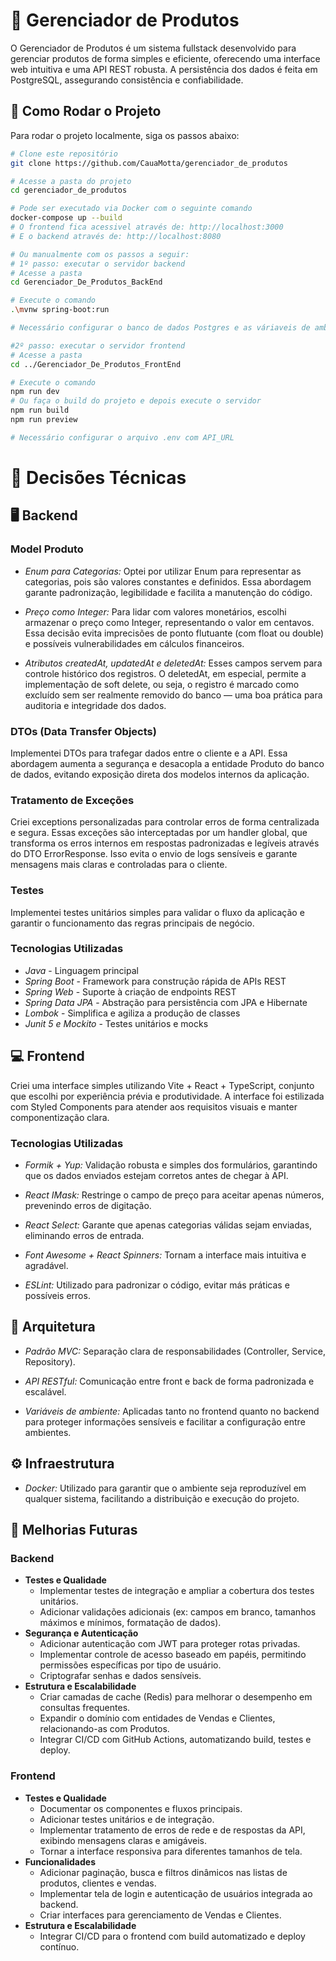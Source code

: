 # 🧾 Gerenciador de Produtos

O Gerenciador de Produtos é um sistema fullstack desenvolvido para gerenciar produtos de forma simples e eficiente, oferecendo uma interface web intuitiva e uma API REST robusta.
A persistência dos dados é feita em PostgreSQL, assegurando consistência e confiabilidade.

## 📄 Como Rodar o Projeto

Para rodar o projeto localmente, siga os passos abaixo:

```sh
# Clone este repositório
git clone https://github.com/CauaMotta/gerenciador_de_produtos

# Acesse a pasta do projeto
cd gerenciador_de_produtos

# Pode ser executado via Docker com o seguinte comando
docker-compose up --build
# O frontend fica acessivel através de: http://localhost:3000
# E o backend através de: http://localhost:8080

# Ou manualmente com os passos a seguir:
# 1º passo: executar o servidor backend
# Acesse a pasta
cd Gerenciador_De_Produtos_BackEnd

# Execute o comando
.\mvnw spring-boot:run

# Necessário configurar o banco de dados Postgres e as váriaveis de ambiente

#2º passo: executar o servidor frontend
# Acesse a pasta
cd ../Gerenciador_De_Produtos_FrontEnd

# Execute o comando
npm run dev
# Ou faça o build do projeto e depois execute o servidor
npm run build
npm run preview

# Necessário configurar o arquivo .env com API_URL
```

# 🧩 Decisões Técnicas

## 🖥️ Backend

### Model Produto

- _Enum para Categorias:_
  Optei por utilizar Enum para representar as categorias, pois são valores constantes e definidos. Essa abordagem garante padronização, legibilidade e facilita a manutenção do código.

- _Preço como Integer:_
  Para lidar com valores monetários, escolhi armazenar o preço como Integer, representando o valor em centavos. Essa decisão evita imprecisões de ponto flutuante (com float ou double) e possíveis vulnerabilidades em cálculos financeiros.

- _Atributos createdAt, updatedAt e deletedAt:_
  Esses campos servem para controle histórico dos registros. O deletedAt, em especial, permite a implementação de soft delete, ou seja, o registro é marcado como excluído sem ser realmente removido do banco — uma boa prática para auditoria e integridade dos dados.

### DTOs (Data Transfer Objects)

Implementei DTOs para trafegar dados entre o cliente e a API. Essa abordagem aumenta a segurança e desacopla a entidade Produto do banco de dados, evitando exposição direta dos modelos internos da aplicação.

### Tratamento de Exceções

Criei exceptions personalizadas para controlar erros de forma centralizada e segura.
Essas exceções são interceptadas por um handler global, que transforma os erros internos em respostas padronizadas e legíveis através do DTO ErrorResponse.
Isso evita o envio de logs sensíveis e garante mensagens mais claras e controladas para o cliente.

### Testes

Implementei testes unitários simples para validar o fluxo da aplicação e garantir o funcionamento das regras principais de negócio.

### Tecnologias Utilizadas

- _Java_ - Linguagem principal
- _Spring Boot_ - Framework para construção rápida de APIs REST
- _Spring Web_ - Suporte à criação de endpoints REST
- _Spring Data JPA_ - Abstração para persistência com JPA e Hibernate
- _Lombok_ - Simplifica e agiliza a produção de classes
- _Junit 5 e Mockito_ - Testes unitários e mocks

## 💻 Frontend

Criei uma interface simples utilizando Vite + React + TypeScript, conjunto que escolhi por experiência prévia e produtividade.
A interface foi estilizada com Styled Components para atender aos requisitos visuais e manter componentização clara.

### Tecnologias Utilizadas

- _Formik + Yup:_
  Validação robusta e simples dos formulários, garantindo que os dados enviados estejam corretos antes de chegar à API.

- _React IMask:_
  Restringe o campo de preço para aceitar apenas números, prevenindo erros de digitação.

- _React Select:_
  Garante que apenas categorias válidas sejam enviadas, eliminando erros de entrada.

- _Font Awesome + React Spinners:_
  Tornam a interface mais intuitiva e agradável.

- _ESLint:_
  Utilizado para padronizar o código, evitar más práticas e possíveis erros.

## 🧱 Arquitetura

- _Padrão MVC:_
  Separação clara de responsabilidades (Controller, Service, Repository).

- _API RESTful:_
  Comunicação entre front e back de forma padronizada e escalável.

- _Variáveis de ambiente:_
  Aplicadas tanto no frontend quanto no backend para proteger informações sensíveis e facilitar a configuração entre ambientes.

## ⚙️ Infraestrutura

- _Docker:_
  Utilizado para garantir que o ambiente seja reproduzível em qualquer sistema, facilitando a distribuição e execução do projeto.

## 🚀 Melhorias Futuras

### Backend

- **Testes e Qualidade**
  - Implementar testes de integração e ampliar a cobertura dos testes unitários.
  - Adicionar validações adicionais (ex: campos em branco, tamanhos máximos e mínimos, formatação de dados).
- **Segurança e Autenticação**
  - Adicionar autenticação com JWT para proteger rotas privadas.
  - Implementar controle de acesso baseado em papéis, permitindo permissões específicas por tipo de usuário.
  - Criptografar senhas e dados sensíveis.
- **Estrutura e Escalabilidade**
  - Criar camadas de cache (Redis) para melhorar o desempenho em consultas frequentes.
  - Expandir o domínio com entidades de Vendas e Clientes, relacionando-as com Produtos.
  - Integrar CI/CD com GitHub Actions, automatizando build, testes e deploy.

### Frontend

- **Testes e Qualidade**
  - Documentar os componentes e fluxos principais.
  - Adicionar testes unitários e de integração.
  - Implementar tratamento de erros de rede e de respostas da API, exibindo mensagens claras e amigáveis.
  - Tornar a interface responsiva para diferentes tamanhos de tela.
- **Funcionalidades**
  - Adicionar paginação, busca e filtros dinâmicos nas listas de produtos, clientes e vendas.
  - Implementar tela de login e autenticação de usuários integrada ao backend.
  - Criar interfaces para gerenciamento de Vendas e Clientes.
- **Estrutura e Escalabilidade**
  - Integrar CI/CD para o frontend com build automatizado e deploy contínuo.
